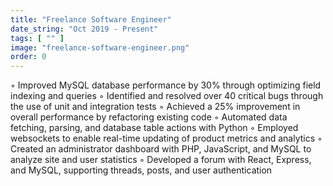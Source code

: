 ```yaml
---
title: "Freelance Software Engineer"
date_string: "Oct 2019 - Present"
tags: [ "" ]
image: "freelance-software-engineer.png"
order: 0
---
```


◦ Improved MySQL database performance by 30% through optimizing field indexing and queries
◦ Identified and resolved over 40 critical bugs through the use of unit and integration tests
◦ Achieved a 25% improvement in overall performance by refactoring existing code
◦ Automated data fetching, parsing, and database table actions with Python
◦ Employed websockets to enable real-time updating of product metrics and analytics
◦ Created an administrator dashboard with PHP, JavaScript, and MySQL to analyze site and user statistics
◦ Developed a forum with React, Express, and MySQL, supporting threads, posts, and user authentication
